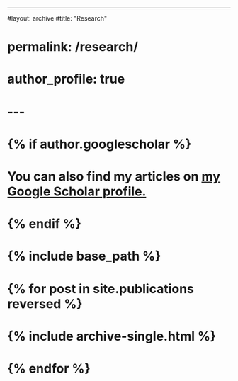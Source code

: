 ---
#layout: archive
#title: "Research"
# permalink: /research/
# author_profile: true
# ---

# {% if author.googlescholar %}
#   You can also find my articles on <u><a href="{{author.googlescholar}}">my Google Scholar profile</a>.</u>
# {% endif %}

# {% include base_path %}

# {% for post in site.publications reversed %}
#   {% include archive-single.html %}
# {% endfor %}

